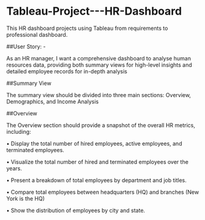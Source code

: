 # Tableau-Project---HR-Dashboard
This HR dashboard projects using Tableau from requirements to professional dashboard.

##User Story: -

As an HR manager, I want a comprehensive dashboard to analyse human resources data, providing both summary views for high-level insights and detailed employee records for in-depth analysis

##Summary View

The summary view should be divided into three main sections: Overview, Demographics, and Income Analysis

##Overview

The Overview section should provide a snapshot of the overall HR metrics, including:

•	Display the total number of hired employees, active employees, and terminated employees.

•	Visualize the total number of hired and terminated employees over the years.

•	Present a breakdown of total employees by department and job titles.

•	Compare total employees between headquarters (HQ) and branches (New York is the HQ)

•	Show the distribution of employees by city and state.



